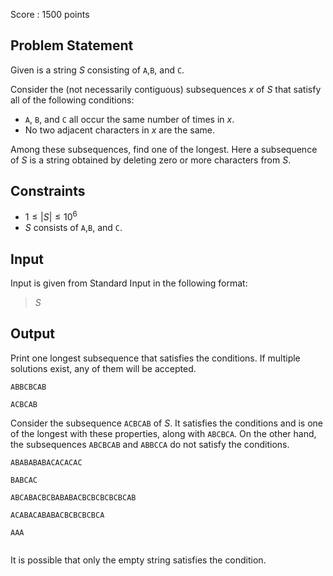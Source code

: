 Score : $1500$ points

## Problem Statement

Given is a string $S$ consisting of `A`,`B`, and `C`.

Consider the (not necessarily contiguous) subsequences $x$ of $S$ that satisfy all of the following conditions:

- `A`, `B`, and `C` all occur the same number of times in $x$.
- No two adjacent characters in $x$ are the same.

Among these subsequences, find one of the longest. Here a subsequence of $S$ is a string obtained by deleting zero or more characters from $S$.

## Constraints

- $1 \leq |S| \leq 10^6$
- $S$ consists of `A`,`B`, and `C`.

## Input

Input is given from Standard Input in the following format:

> $S$

## Output

Print one longest subsequence that satisfies the conditions.
If multiple solutions exist, any of them will be accepted.

```input1
ABBCBCAB
```

```output1
ACBCAB
```

Consider the subsequence `ACBCAB` of $S$. It satisfies the conditions and is one of the longest with these properties, along with `ABCBCA`.
On the other hand, the subsequences `ABCBCAB` and `ABBCCA` do not satisfy the conditions.

```input2
ABABABABACACACAC
```

```output2
BABCAC
```

```input3
ABCABACBCBABABACBCBCBCBCBCAB
```

```output3
ACABACABABACBCBCBCBCA
```

```input4
AAA
```

```output4

```

It is possible that only the empty string satisfies the condition.